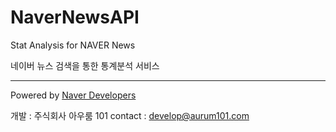 # NaverNewsAPI
Stat Analysis for NAVER News

네이버 뉴스 검색을 통한 통계분석 서비스

***

<!--
<a href = "https://developers.naver.com/main/"><img src = "./1. NAVER OpenAPI_c.png" style="float:right; width:700px; height:60px;" alt = "NAVER"></a>
-->

Powered by <a href = "https://developers.naver.com/main/"> Naver Developers</a>


개발 : 주식회사 아우룸 101
contact : develop@aurum101.com
